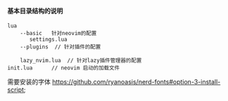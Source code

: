 #### 基本目录结构的说明

```text
lua
    --basic   针对neovim的配置
       settings.lua
    --plugins  // 针对插件的配置

    lazy_nvim.lua  // 针对lazy插件管理器的配置
init.lua      // neovim 启动的加载文件

```

需要安装的字体
https://github.com/ryanoasis/nerd-fonts#option-3-install-script;
